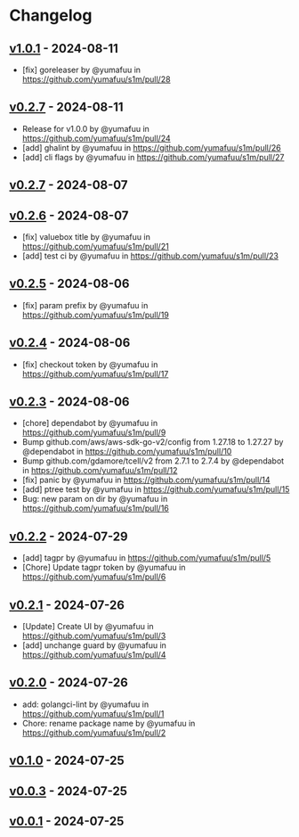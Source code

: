 # Changelog

## [v1.0.1](https://github.com/yumafuu/s1m/compare/v1.0.0...v1.0.1) - 2024-08-11
- [fix] goreleaser by @yumafuu in https://github.com/yumafuu/s1m/pull/28

## [v0.2.7](https://github.com/yumafuu/s1m/compare/v0.2.6...v0.2.7) - 2024-08-11
- Release for v1.0.0 by @yumafuu in https://github.com/yumafuu/s1m/pull/24
- [add] ghalint by @yumafuu in https://github.com/yumafuu/s1m/pull/26
- [add] cli flags by @yumafuu in https://github.com/yumafuu/s1m/pull/27

## [v0.2.7](https://github.com/yumafuu/s1m/compare/v0.2.6...v0.2.7) - 2024-08-07

## [v0.2.6](https://github.com/yumafuu/s1m/compare/v0.2.5...v0.2.6) - 2024-08-07
- [fix] valuebox title by @yumafuu in https://github.com/yumafuu/s1m/pull/21
- [add] test ci by @yumafuu in https://github.com/yumafuu/s1m/pull/23

## [v0.2.5](https://github.com/yumafuu/s1m/compare/v0.2.4...v0.2.5) - 2024-08-06
- [fix] param prefix by @yumafuu in https://github.com/yumafuu/s1m/pull/19

## [v0.2.4](https://github.com/yumafuu/s1m/compare/v0.2.3...v0.2.4) - 2024-08-06
- [fix] checkout token by @yumafuu in https://github.com/yumafuu/s1m/pull/17

## [v0.2.3](https://github.com/yumafuu/s1m/compare/v0.2.2...v0.2.3) - 2024-08-06
- [chore] dependabot by @yumafuu in https://github.com/yumafuu/s1m/pull/9
- Bump github.com/aws/aws-sdk-go-v2/config from 1.27.18 to 1.27.27 by @dependabot in https://github.com/yumafuu/s1m/pull/10
- Bump github.com/gdamore/tcell/v2 from 2.7.1 to 2.7.4 by @dependabot in https://github.com/yumafuu/s1m/pull/12
- [fix] panic by @yumafuu in https://github.com/yumafuu/s1m/pull/14
- [add] ptree test by @yumafuu in https://github.com/yumafuu/s1m/pull/15
- Bug: new param on dir by @yumafuu in https://github.com/yumafuu/s1m/pull/16

## [v0.2.2](https://github.com/yumafuu/s1m/compare/v0.2.1...v0.2.2) - 2024-07-29
- [add] tagpr by @yumafuu in https://github.com/yumafuu/s1m/pull/5
- [Chore] Update tagpr token by @yumafuu in https://github.com/yumafuu/s1m/pull/6

## [v0.2.1](https://github.com/yumafuu/s1m/compare/v0.2.0...v0.2.1) - 2024-07-26
- [Update] Create UI by @yumafuu in https://github.com/yumafuu/s1m/pull/3
- [add] unchange guard by @yumafuu in https://github.com/yumafuu/s1m/pull/4

## [v0.2.0](https://github.com/yumafuu/s1m/compare/v0.1.0...v0.2.0) - 2024-07-26
- add: golangci-lint by @yumafuu in https://github.com/yumafuu/s1m/pull/1
- Chore: rename package name by @yumafuu in https://github.com/yumafuu/s1m/pull/2

## [v0.1.0](https://github.com/yumafuu/s1m/compare/v0.0.3...v0.1.0) - 2024-07-25

## [v0.0.3](https://github.com/yumafuu/s1m/compare/v0.0.1...v0.0.3) - 2024-07-25

## [v0.0.1](https://github.com/yumafuu/s1m/commits/v0.0.1) - 2024-07-25
